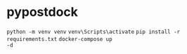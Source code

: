# pypostdock

<code>python -m venv venv</code>
<code>venv\Scripts\activate</code>
<code>pip install -r requirements.txt</code>
<code>docker-compose up -d</code>